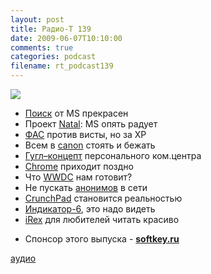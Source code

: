 ```yaml
---
layout: post
title: Радио-Т 139
date: 2009-06-07T10:10:00
comments: true
categories: podcast
filename: rt_podcast139
---
```

![](https://radio-t.com/images/radio-t/rt139.png)










- [Поиск](http://internetno.net/2009/06/01/bing/) от MS прекрасен
- Проект [Natal](http://habrahabr.ru/blogs/the_future_is_here/61106/): MS опять радует
- [ФАС](http://www.fas.gov.ru/news/n_24516.shtml?print) против висты, но за XP
- Всем в [canon](http://webplanet.ru/news/life/2009/06/01/nocanon.html) стоять и бежать
- [Гугл–концепт](http://www.readwriteweb.com/archives/google_wave_our_first_hands-on_impressions.php) персонального ком.центра
- [Chrome](http://www.readwriteweb.com/archives/google_chrome_for_mac_and_linux_has_arrived_but_dont_download.php) приходит поздно
- Что [WWDC](http://tech.yahoo.com/blogs/patterson/50755;_ylt=ApHI2HoY7M_rUQPx7ozFTdF0fNdF) нам готовит?
- Не пускать [анонимов](http://webplanet.ru/news/law/2009/06/04/anonymity.html) в сети
- [CrunchPad](http://www.engadget.com/2009/06/04/first-working-crunchpad-prototypes-a-few-weeks-away/) становится реальностью
- [Индикатор-6](http://www.engadget.com/2009/06/04/indicator-6-nixie-clock-is-handsome-functional-khruschev-appro/), это надо видеть
- [iRex](http://www.engadget.com/2009/06/03/irex-to-release-color-e-reader-in-2011/) для любителей читать красиво





* Спонсор этого выпуска - [**softkey.ru**](http://www.softkey.ru/news_detail.php?ID=8264)

[аудио](http://cdn.radio-t.com/rt_podcast139.mp3)
<audio src="http://cdn.radio-t.com/rt_podcast139.mp3" preload="none"></audio>

